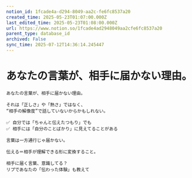 ```yaml
---
notion_id: 1fcade4a-d294-8049-aa2c-fe6fc8537a20
created_time: 2025-05-23T01:07:00.000Z
last_edited_time: 2025-05-23T01:08:00.000Z
url: https://www.notion.so/1fcade4ad2948049aa2cfe6fc8537a20
parent_type: database_id
archived: False
sync_time: 2025-07-12T14:36:14.245447
---
```


# あなたの言葉が、相手に届かない理由。

```plain text
あなたの言葉が、相手に届かない理由。

それは「正しさ」や「熱さ」ではなく、
“相手の解像度”で話していないからかもしれない。

✅ 自分では「ちゃんと伝えたつもり」でも
✅ 相手には「自分のことばかり」に見えてることがある

言葉は一方通行じゃ届かない。

伝える＝相手が理解できる形に変換すること。

相手に届く言葉、意識してる？
リプであなたの「伝わった体験」も教えて
```